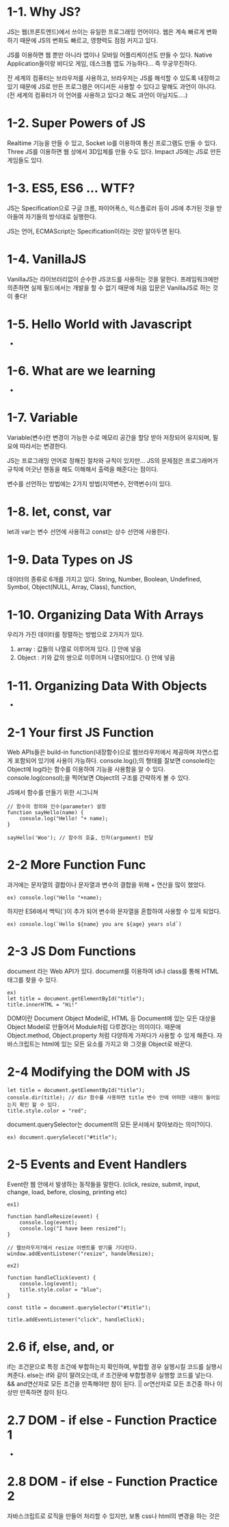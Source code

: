 # 1-1. Why JS?

JS는 웹(프론트엔드)에서 쓰이는 유일한 프로그래밍 언어이다.
웹은 계속 빠르게 변화하기 때문에 JS의 변화도 빠르고, 영향력도 점점 커지고 있다.

JS를 이용하면 웹 뿐만 아니라 앱이나 모바일 어플리케이션도 만들 수 있다.
Native Application들이랑 비디오 게임, 데스크톱 앱도 가능하다... 즉 무궁무진하다.

잔 세계의 컴퓨터는 브라우저를 사용하고, 브라우저는 JS를 해석할 수 있도록 내장하고 있기 때문에 JS로 만든 프로그램은 어디서든 사용할 수 있다고 말해도 과언이 아니다. (전 세계의 컴퓨터가 이 언어를 사용하고 있다고 해도 과언이 아닐지도....)

# 1-2. Super Powers of JS

Realtime 기능을 만들 수 있고, Socket io를 이용하여 통신 프로그램도 만들 수 있다.
Three JS를 이용하면 웹 상에서 3D입체를 만들 수도 있다.
Impact JS에는 JS로 만든 게임들도 있다.

# 1-3. ES5, ES6 ... WTF?

JS는 Specification으로 구글 크롬, 파이어폭스, 익스플로러 등이 JS에 추가된 것을 받아들여 자기들의 방식대로 실행한다.

JS는 언어, ECMAScript는 Specification이라는 것만 알아두면 된다.

# 1-4. VanillaJS

VanillaJS는 라이브러리없이 순수한 JS코드를 사용하는 것을 말한다.
프레임워크에만 의존하면 실제 필드에서는 개발을 할 수 없기 때문에 처음 입문은 VanillaJS로 하는 것이 좋다!

# 1-5. Hello World with Javascript

-

# 1-6. What are we learning

-

# 1-7. Variable

Variable(변수)란 변경이 가능한 수로 메모리 공간을 할당 받아 저장되어 유지되며, 필요에 따라서는 변경한다.

JS는 프로그래밍 언어로 정해진 절차와 규칙이 있지만...
JS의 문제점은 프로그래머가 규칙에 어긋난 핸동을 해도 이해해서 출력을 해준다는 점이다.

변수를 선언하는 방법에는 2가지 방법(지역변수, 전역변수)이 있다.

# 1-8. let, const, var

let과 var는 변수 선언에 사용하고
const는 상수 선언에 사용한다.

# 1-9. Data Types on JS

데이터의 종류로 6개를 가지고 있다.
String, Number, Boolean, Undefined, Symbol, Object(NULL, Array, Class), function,

# 1-10. Organizing Data With Arrays

우리가 가진 데이터를 정렬하는 방법으로 2가지가 있다.

1. array : 값들의 나열로 이루어져 있다. [] 안에 넣음
2. Object : 키와 값의 쌍으로 이루어져 나열되어있다. {} 안에 넣음

# 1-11. Organizing Data With Objects

-

# 2-1 Your first JS Function

Web APIs들은 build-in function(내장함수)으로 웹브라우저에서 제공하며 자연스럽게 포함되어 있기에 사용이 가능하다.
console.log();의 형태를 잘보면 console라는 Object에 log라는 함수를 이용하여 기능을 사용함을 알 수 있다.
console.log(consol);을 찍어보면 Object의 구조를 간략하게 볼 수 있다.

JS에서 함수를 만들기 위한 시그니쳐

```
// 함수의 정의와 인수(parameter) 설정
function sayHello(name) {
    console.log("Hello! "+ name);
}

sayHello('Woo'); // 함수의 호출, 인자(argument) 전달
```

# 2-2 More Function Func

과거에는 문자열의 결합이나 문자열과 변수의 결합을 위해 + 연산을 많이 했었다.

```
ex) console.log("Hello "+name);
```

하지만 ES6에서 백틱(`)이 추가 되어 변수와 문자열을 혼합하여 사용할 수 있게 되었다.

```
ex) console.log(`Hello ${name} you are ${age} years old`)
```

# 2-3 JS Dom Functions

document 라는 Web API가 있다.
document를 이용하여 id나 class를 통해 HTML 태그를 찾을 수 있다.

```
ex)
let title = document.getElementById("title");
title.innerHTML = "Hi!"
```

DOM이란 Document Object Model로, HTML 등 Document에 있는 모든 대상을 Object Model로 만들어서 Module처럼 다루겠다는 의미이다.
때문에 Object.method, Object.property 처럼 다양하게 가져다가 사용할 수 있게 해준다.
자바스크립트는 html에 있는 모든 요소를 가지고 와 그것을 Object로 바꾼다.

# 2-4 Modifying the DOM with JS

```
let title = document.getElementById("title");
console.dir(title); // dir 함수를 사용하면 title 변수 안에 어떠한 내용이 들어있는지 확인 할 수 있다.
title.style.color = "red";
```

document.querySelector는 document의 모든 문서에서 찾아보라는 의미?이다.

```
ex) document.querySelecot("#title");
```

# 2-5 Events and Event Handlers

Event란 웹 안에서 발생하는 동작들을 말한다. (click, resize, submit, input, change, load, before, closing, printing etc)

```
ex1)

function handleResize(event) {
    console.log(event);
    console.log("I have been resized");
}

// 웹브라우저?에서 resize 이벤트를 받기를 기다린다.
window.addEventListener("resize", handelResize);
```

```
ex2)

function handleClick(event) {
    console.log(event);
    title.style.color = "blue";
}

const title = document.querySelector("#title");

title.addEventListener("click", handleClick);
```

# 2.6 if, else, and, or

if는 조건문으로 특정 조건에 부합하는지 확인하여, 부합할 경우 실행시킬 코드를 실행시켜준다.
else는 if와 같이 딸려오는데, if 조건문에 부합할경우 실행할 코드를 넣는다.
&& and연산자로 모든 조건을 만족해야만 참이 된다.
|| or연산자로 모든 조건중 하나 이상만 만족하면 참이 된다.

# 2.7 DOM - if else - Function Practice 1

-

# 2.8 DOM - if else - Function Practice 2

자바스크립트로 로직을 만들어 처리할 수 있지만, 보통 css나 html의 변경을 하는 것은
